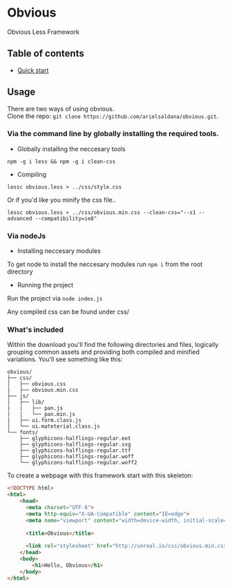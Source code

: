 # Obvious

Obvious Less Framework

## Table of contents

- [Quick start](#quick-start)

## Usage

There are two ways of using obvious.<br>
Clone the repo: `git clone https://github.com/arielsaldana/obvious.git`.

### Via the command line by globally installing the required tools.

* Globally installing the neccesary tools

`
npm -g i less && npm -g i clean-css
`

* Compiling

`lessc obvious.less > ../css/style.css`

Or if you'd like you minify the css file..<br>

`lessc obvious.less > ../css/obvious.min.css --clean-css="--s1 --advanced --compatibility=ie8"`

### Via nodeJs

* Installing neccesary modules

To get node to install the neccesary modules run `npm i` from the root directory

* Running the project

Run the project via `node index.js`

Any compiled css can be found under css/


### What's included

Within the download you'll find the following directories and files, logically grouping common assets and providing both compiled and minified variations. You'll see something like this:

```
obvious/
├── css/
│   ├── obvious.css
|   ├── obvious.min.css
├── js/
│   ├── lib/
|   |   ├── pan.js
|   |   └── pan.min.js
|   ├── ui.form.class.js
│   └── ui.mateterial.class.js
└── fonts/
    ├── glyphicons-halflings-regular.eot
    ├── glyphicons-halflings-regular.svg
    ├── glyphicons-halflings-regular.ttf
    ├── glyphicons-halflings-regular.woff
    └── glyphicons-halflings-regular.woff2
```

To create a webpage with this framework start with this skeleton:

```HTML
<!DOCTYPE html>
<html>
    <head>
      <meta charset="UTF-8">
      <meta http-equiv="X-UA-Compatible" content="IE=edge">
      <meta name="viewport" content="width=device-width, initial-scale=1, user-scalable=no">
      
      <title>Obvious</title>
      
      <link rel="stylesheet" href="http://unreal.io/css/obvious.min.css">
    </head>
    <body>
        <h1>Hello, Obvious</h1>
    </body>
</html>
```
